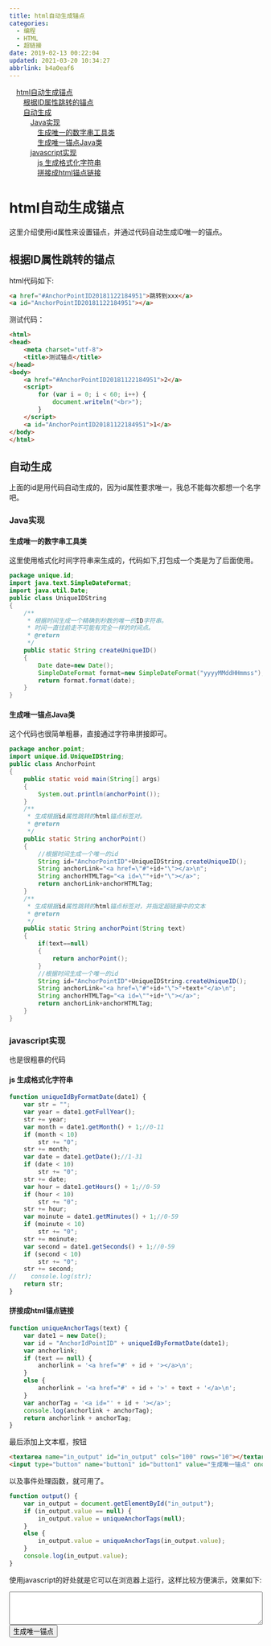 ```yaml
---
title: html自动生成锚点
categories: 
  - 编程
  - HTML
  - 超链接
date: 2019-02-13 00:22:04
updated: 2021-03-20 10:34:27
abbrlink: b4a0eaf6
---
```

<div id='my_toc'><a href="/blog/b4a0eaf6/#html自动生成锚点" class="header_1">html自动生成锚点</a>&nbsp;<br><a href="/blog/b4a0eaf6/#根据ID属性跳转的锚点" class="header_2">根据ID属性跳转的锚点</a>&nbsp;<br><a href="/blog/b4a0eaf6/#自动生成" class="header_2">自动生成</a>&nbsp;<br><a href="/blog/b4a0eaf6/#Java实现" class="header_3">Java实现</a>&nbsp;<br><a href="/blog/b4a0eaf6/#生成唯一的数字串工具类" class="header_4">生成唯一的数字串工具类</a>&nbsp;<br><a href="/blog/b4a0eaf6/#生成唯一锚点Java类" class="header_4">生成唯一锚点Java类</a>&nbsp;<br><a href="/blog/b4a0eaf6/#javascript实现" class="header_3">javascript实现</a>&nbsp;<br><a href="/blog/b4a0eaf6/#js-生成格式化字符串" class="header_4">js 生成格式化字符串</a>&nbsp;<br><a href="/blog/b4a0eaf6/#拼接成html锚点链接" class="header_4">拼接成html锚点链接</a>&nbsp;<br></div>
<style>.header_1{margin-left: 1em;}.header_2{margin-left: 2em;}.header_3{margin-left: 3em;}.header_4{margin-left: 4em;}.header_5{margin-left: 5em;}.header_6{margin-left: 6em;}</style>
<!--more-->
<script>if (navigator.platform.search('arm')==-1){document.getElementById('my_toc').style.display = 'none';}var e,p = document.getElementsByTagName('p');while (p.length>0) {e = p[0];e.parentElement.removeChild(e);}</script>

<!--end-->
# html自动生成锚点
这里介绍使用id属性来设置锚点，并通过代码自动生成ID唯一的锚点。
## 根据ID属性跳转的锚点
html代码如下:
```html
<a href="#AnchorPointID20181122184951">跳转到xxx</a>
<a id="AnchorPointID20181122184951"></a>
```
测试代码：
```html
<html>
<head>
    <meta charset="utf-8">
    <title>测试锚点</title>
</head>
<body>
    <a href="#AnchorPointID20181122184951">2</a>
    <script>
        for (var i = 0; i < 60; i++) {
            document.writeln("<br>");
        }
    </script>
    <a id="AnchorPointID20181122184951">1</a>
</body>
</html>
```
## 自动生成
上面的id是用代码自动生成的，因为id属性要求唯一，我总不能每次都想一个名字吧。
### Java实现
#### 生成唯一的数字串工具类
这里使用格式化时间字符串来生成的，代码如下,打包成一个类是为了后面使用。
```java
package unique.id;
import java.text.SimpleDateFormat;
import java.util.Date;
public class UniqueIDString
{
    /**
     * 根据时间生成一个精确到秒数的唯一的ID字符串。
     * 时间一直往前走不可能有完全一样的时间点。
     * @return
     */
    public static String createUniqueID()
    {
        Date date=new Date();
        SimpleDateFormat format=new SimpleDateFormat("yyyyMMddHHmmss");
        return format.format(date);
    }
}
```
#### 生成唯一锚点Java类
这个代码也很简单粗暴，直接通过字符串拼接即可。
```java
package anchor.point;
import unique.id.UniqueIDString;
public class AnchorPoint
{
    public static void main(String[] args)
    {
        System.out.println(anchorPoint());
    }
    /**
     * 生成根据id属性跳转的html锚点标签对。
     * @return
     */
    public static String anchorPoint()
    {
        //根据时间生成一个唯一的id
        String id="AnchorPointID"+UniqueIDString.createUniqueID();
        String anchorLink="<a href=\"#"+id+"\"></a>\n";
        String anchorHTMLTag="<a id=\""+id+"\"></a>";
        return anchorLink+anchorHTMLTag;
    }
    /**
     * 生成根据id属性跳转的html锚点标签对，并指定超链接中的文本
     * @return
     */
    public static String anchorPoint(String text)
    {
        if(text==null)
        {
            return anchorPoint();
        }
        //根据时间生成一个唯一的id
        String id="AnchorPointID"+UniqueIDString.createUniqueID();
        String anchorLink="<a href=\"#"+id+"\">"+text+"</a>\n";
        String anchorHTMLTag="<a id=\""+id+"\"></a>";
        return anchorLink+anchorHTMLTag;
    }
}
```
### javascript实现
也是很粗暴的代码
#### js 生成格式化字符串
```javascript
function uniqueIdByFormatDate(date1) {
    var str = "";
    var year = date1.getFullYear();
    str += year;
    var month = date1.getMonth() + 1;//0-11
    if (month < 10)
        str += "0";
    str += month;
    var date = date1.getDate();//1-31
    if (date < 10)
        str += "0";
    str += date;
    var hour = date1.getHours() + 1;//0-59
    if (hour < 10)
        str += "0";
    str += hour;
    var moinute = date1.getMinutes() + 1;//0-59
    if (moinute < 10)
        str += "0";
    str += moinute;
    var second = date1.getSeconds() + 1;//0-59
    if (second < 10)
        str += "0";
    str += second;
//    console.log(str);
    return str;
}
```
#### 拼接成html锚点链接
```javascript
function uniqueAnchorTags(text) {
    var date1 = new Date();
    var id = "AnchorIdPointID" + uniqueIdByFormatDate(date1);
    var anchorlink;
    if (text == null) {
        anchorlink = '<a href="#' + id + '></a>\n';
    }
    else {
        anchorlink = '<a href="#' + id + '>' + text + '</a>\n';
    }
    var anchorTag = '<a id="' + id + '></a>';
    console.log(anchorlink + anchorTag);
    return anchorlink + anchorTag;
}
```
最后添加上文本框，按钮
```html
<textarea name="in_output" id="in_output" cols="100" rows="10"></textarea><br>
<input type="button" name="button1" id="button1" value="生成唯一锚点" onclick="output();">
```
以及事件处理函数，就可用了。
```javascript
function output() {
    var in_output = document.getElementById("in_output");
    if (in_output.value == null) {
        in_output.value = uniqueAnchorTags(null);
    }
    else {
        in_output.value = uniqueAnchorTags(in_output.value);
    }
    console.log(in_output.value);
}
```
使用javascript的好处就是它可以在浏览器上运行，这样比较方便演示，效果如下:

<textarea name="in_output" id="in_output" style="width: 100%;overflow: auto;" rows="4"></textarea><br><input type="button" name="button1" id="button1" value="生成唯一锚点" onclick="output();">
<script>
    function uniqueIdByFormatDate(date1) {
        var str = "";
        var year = date1.getFullYear();
        str += year;
        var month = date1.getMonth() + 1;//0-11
        if (month < 10)
            str += "0";
        str += month;
        var date = date1.getDate();//1-31
        if (date < 10)
            str += "0";
        str += date;
        var hour = date1.getHours() + 1;//0-59
        if (hour < 10)
            str += "0";
        str += hour;
        var moinute = date1.getMinutes() + 1;//0-59
        if (moinute < 10)
            str += "0";
        str += moinute;
        var second = date1.getSeconds() + 1;//0-59
        if (second < 10)
            str += "0";
        str += second;
        // console.log(str);
        return str;
    }
    function uniqueAnchorTags(text) {
        var date1 = new Date();
        var id = "AnchorIdPointID" + uniqueIdByFormatDate(date1);
        var anchorlink;
        if (text == null) {
            anchorlink = '<a href="#' + id + '></a>\n';
        }
        else {
            anchorlink = '<a href="#' + id + '>' + text + '</a>\n';
        }
        var anchorTag = '<a id="' + id + '></a>';
        // console.log(anchorlink + anchorTag);
        return anchorlink + anchorTag;
    }
    function output() {
        var in_output = document.getElementById("in_output");
        if (in_output.value == null) {
            in_output.value = uniqueAnchorTags(null);
        }
        else {
            in_output.value = uniqueAnchorTags(in_output.value);
        }
        // console.log(in_output.value);
    }
</script>
